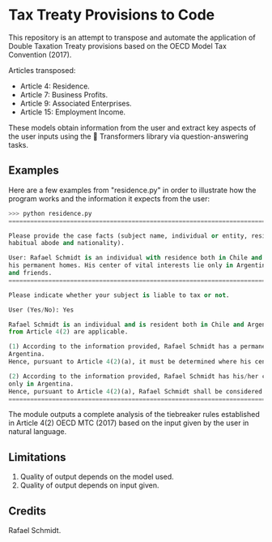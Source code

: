 <!---
Copyright 2022 Rafael Schmidt. All rights reserved.

Licensed under the Apache License, Version 2.0 (the "License");
you may not use this file except in compliance with the License.
You may obtain a copy of the License at

    http://www.apache.org/licenses/LICENSE-2.0

Unless required by applicable law or agreed to in writing, software
distributed under the License is distributed on an "AS IS" BASIS,
WITHOUT WARRANTIES OR CONDITIONS OF ANY KIND, either express or implied.
See the License for the specific language governing permissions and
limitations under the License.
-->

# Tax Treaty Provisions to Code

This repository is an attempt to transpose and automate the application of Double Taxation Treaty provisions based on the OECD Model Tax Convention (2017).

Articles transposed:

* Article 4: Residence.
* Article 7: Business Profits.
* Article 9: Associated Enterprises.
* Article 15: Employment Income.

These models obtain information from the user and extract key aspects of the user inputs using the 🤗 Transformers library via question-answering tasks.

## Examples

Here are a few examples from "residence.py" in order to illustrate how the program works and the information it expects from the user:

```python
>>> python residence.py
====================================================================================================

Please provide the case facts (subject name, individual or entity, residence, permanent home, CIV, 
habitual abode and nationality).

User: Rafael Schmidt is an individual with residence both in Chile and Argentina, where he has also
his permanent homes. His center of vital interests lie only in Argentina where he has his family 
and friends.
====================================================================================================

Please indicate whether your subject is liable to tax or not.

User (Yes/No): Yes

Rafael Schmidt is an individual and is resident both in Chile and Argentina. The tiebreaker rules 
from Article 4(2) are applicable.

(1) According to the information provided, Rafael Schmidt has a permanent home both in Chile and
Argentina. 
Hence, pursuant to Article 4(2)(a), it must be determined where his center of vital interests lie.

(2) According to the information provided, Rafael Schmidt has his/her center of vital interests 
only in Argentina.
Hence, pursuant to Article 4(2)(a), Rafael Schmidt shall be considered to be a resident of Argentina.
====================================================================================================
```

The module outputs a complete analysis of the tiebreaker rules established in Article 4(2) OECD MTC (2017) based on the input given by the user in natural language.

## Limitations

1. Quality of output depends on the model used.
2. Quality of output depends on input given.

## Credits

Rafael Schmidt.
